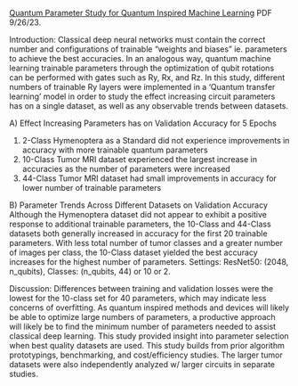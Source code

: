 [Quantum Parameter Study for Quantum Inspired Machine Learning](https://www.chemicalqdevice.com/quantum-parameter-study-for-quantum-inspired-machine-learning) PDF 9/26/23.

Introduction: Classical deep neural networks must contain the correct number and configurations of trainable “weights and biases” ie. parameters to achieve the best accuracies. In an analogous way, quantum machine learning trainable parameters through the optimization of qubit rotations can be performed with gates such as Ry, Rx, and Rz. In this study, different numbers of trainable Ry layers were implemented in a ‘Quantum transfer learning’ model in order to study the effect increasing circuit parameters has on a single dataset, as well as any observable trends between datasets. 

A) Effect Increasing Parameters has on Validation Accuracy for 5 Epochs
1) 2-Class Hymenoptera as a Standard did not experience improvements in accuracy with more trainable quantum parameters
2) 10-Class Tumor MRI dataset experienced the largest increase in accuracies as the number of parameters were increased
3) 44-Class Tumor MRI dataset had small improvements in accuracy for lower number of trainable parameters

B) Parameter Trends Across Different Datasets on Validation Accuracy 
Although the Hymenoptera dataset did not appear to exhibit a positive response to additional trainable parameters, the 10-Class and 44-Class datasets both generally increased in accuracy for the first 20 trainable parameters. With less total number of tumor classes and a greater number of images per class, the 10-Class dataset yielded the best accuracy increases for the highest number of parameters. Settings: ResNet50: (2048, n_qubits), Classes: (n_qubits, 44) or 10 or 2.

Discussion: Differences between training and validation losses were the lowest for the 10-class set for 40 parameters, which may indicate less concerns of overfitting. As quantum inspired methods and devices will likely be able to optimize large numbers of parameters, a productive approach will likely be to find the minimum number of parameters needed to assist classical deep learning. This study provided insight into parameter selection when best quality datasets are used. This study builds from prior algorithm prototypings, benchmarking, and cost/efficiency studies. The larger tumor datasets were also independently analyzed w/ larger circuits in separate studies.

